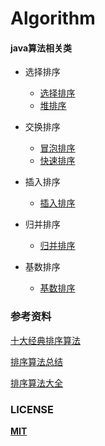 # Algorithm

#### java算法相关类

+ 选择排序
    + [选择排序](src/com/uzykj/algorithm/chooseSort/ChooseSort.java)
    + [堆排序](src/com/uzykj/algorithm/chooseSort/HeapSort.java)

+ 交换排序
    + [冒泡排序](src/com/uzykj/algorithm/exchangeSort/BubbleSort.java)
    + [快速排序](src/com/uzykj/algorithm/exchangeSort/QuickSort.java)
    
+ 插入排序
    + [插入排序](src/com/uzykj/algorithm/insertionSort/InsertSort.java)

+ 归并排序
    + [归并排序](src/com/uzykj/algorithm/mergingSort/MergingSort.java)

+ 基数排序
    + [基数排序](src/com/uzykj/algorithm/radixSort/RadixSort.java)

### 参考资料
[十大经典排序算法](https://blog.csdn.net/hellozhxy/article/details/79911867)

[排序算法总结](https://www.runoob.com/w3cnote/sort-algorithm-summary.html)

[排序算法大全](https://wenku.baidu.com/view/bb4fdeec4afe04a1b071de06.html)

### LICENSE

**[MIT](LICENSE)**